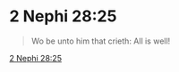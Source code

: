 # 2 Nephi 28:25

> Wo be unto him that crieth: All is well!

[2 Nephi 28:25](https://www.churchofjesuschrist.org/study/scriptures/bofm/2-ne/28?lang=eng&id=p25#p25)


